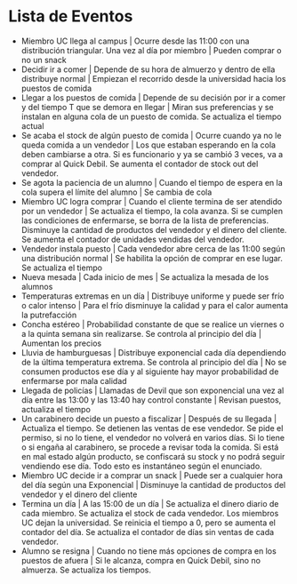# Lista de Eventos
- Miembro UC llega al campus | Ocurre desde las 11:00 con una distribución triangular. Una vez al día por miembro | Pueden comprar o no un snack
- Decidir ir a comer | Depende de su hora de almuerzo y dentro de ella distribuye normal | Empiezan el recorrido desde la universidad hacia los puestos de comida
- Llegar a los puestos de comida | Depende de su decisión por ir a comer y del tiempo T que se demora en llegar | Miran sus preferencias y se instalan en alguna cola de un puesto de comida. Se actualiza el tiempo actual
- Se acaba el stock de algún puesto de comida | Ocurre cuando ya no le queda comida a un vendedor | Los que estaban esperando en la cola deben cambiarse a otra. Si es funcionario y ya se cambió 3 veces, va a comprar al Quick Debil. Se aumenta el contador de stock out del vendedor.
- Se agota la paciencia de un alumno | Cuando el tiempo de espera en la cola supera el límite del alumno | Se cambia de cola
- Miembro UC logra comprar | Cuando el cliente termina de ser atendido por un vendedor | Se actualiza el tiempo, la cola avanza. Si se cumplen las condiciones de enfermarse, se borra de la lista de preferencias. Disminuye la cantidad de productos del vendedor y el dinero del cliente. Se aumenta el contador de unidades vendidas del vendedor.
- Vendedor instala puesto | Cada vendedor abre cerca de las 11:00 según una distribución normal | Se habilita la opción de comprar en ese lugar. Se actualiza el tiempo
- Nueva mesada | Cada inicio de mes | Se actualiza la mesada de los alumnos
- Temperaturas extremas en un día | Distribuye uniforme y puede ser frío o calor intenso | Para el frío disminuye la calidad y para el calor aumenta la putrefacción
- Concha estéreo | Probabilidad constante de que se realice un viernes o a la quinta semana sin realizarse. Se controla al principio del día | Aumentan los precios
- Lluvia de hamburguesas | Distribuye exponencial cada día dependiendo de la última temperatura extrema. Se controla al principio del día | No se consumen productos ese día y al siguiente hay mayor probabilidad de enfermarse por mala calidad
- Llegada de policías | Llamadas de Devil que son exponencial una vez al día entre las 13:00 y las 13:40 hay control constante | Revisan puestos, actualiza el tiempo
- Un carabinero decide un puesto a fiscalizar | Después de su llegada | Actualiza el tiempo. Se detienen las ventas de ese vendedor. Se pide el permiso, si no lo tiene, el vendedor no volverá en varios días. Si lo tiene o si engaña al carabinero, se procede a revisar toda la comida. Si está en mal estado algún producto, se confiscará su stock y no podrá seguir vendiendo ese día. Todo esto es instantáneo según el enunciado.
- Miembro UC decide ir a comprar un snack | Puede ser a cualquier hora del día según una Exponencial | Disminuye la cantidad de productos del vendedor y el dinero del cliente
- Termina un día | A las 15:00 de un día | Se actualiza el dinero diario de cada miembro. Se actualiza el stock de cada vendedor. Los miembros UC dejan la universidad. Se reinicia el tiempo a 0, pero se aumenta el contador del día. Se actualiza el contador de días sin ventas de cada vendedor.
- Alumno se resigna | Cuando no tiene más opciones de compra en los puestos de afuera | Si le alcanza, compra en Quick Debil, sino no almuerza. Se actualiza los tiempos.
